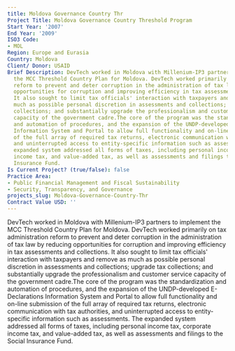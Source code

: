 ```yaml
---
title: Moldova Governance Country Thr
Project Title: Moldova Governance Country Threshold Program
Start Year: '2007'
End Year: '2009'
ISO3 Code:
- MOL
Region: Europe and Eurasia
Country: Moldova
Client/ Donor: USAID
Brief Description: DevTech worked in Moldova with Millenium-IP3 partners to implement
  the MCC Threshold Country Plan for Moldova. DevTech worked primarily on tax administration
  reform to prevent and deter corruption in the administration of tax law by reducing
  opportunities for corruption and improving efficiency in tax assessments and collections.
  It also sought to limit tax officials' interaction with taxpayers and remove as
  much as possible personal discretion in assessments and collections; upgrade tax
  collections; and substantially upgrade the professionalism and customer service
  capacity of the government cadre.The core of the program was the standardization
  and automation of procedures, and the expansion of the UNDP-developed E-Declarations
  Information System and Portal to allow full functionality and on-line submission
  of the full array of required tax returns, electronic communication with tax authorities,
  and uninterrupted access to entity-specific information such as assessments. The
  expanded system addressed all forms of taxes, including personal income tax, corporate
  income tax, and value-added tax, as well as assessments and filings to the Social
  Insurance Fund.
Is Current Project? (true/false): false
Practice Area:
- Public Financial Management and Fiscal Sustainability
- Security, Transparency, and Governance
projects_slug: Moldova-Governance-Country-Thr
Contract Value USD: ''
---
```


DevTech worked in Moldova with Millenium-IP3 partners to implement the MCC Threshold Country Plan for Moldova. DevTech worked primarily on tax administration reform to prevent and deter corruption in the administration of tax law by reducing opportunities for corruption and improving efficiency in tax assessments and collections. It also sought to limit tax officials' interaction with taxpayers and remove as much as possible personal discretion in assessments and collections; upgrade tax collections; and substantially upgrade the professionalism and customer service capacity of the government cadre.The core of the program was the standardization and automation of procedures, and the expansion of the UNDP-developed E-Declarations Information System and Portal to allow full functionality and on-line submission of the full array of required tax returns, electronic communication with tax authorities, and uninterrupted access to entity-specific information such as assessments. The expanded system addressed all forms of taxes, including personal income tax, corporate income tax, and value-added tax, as well as assessments and filings to the Social Insurance Fund.